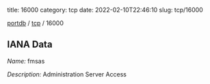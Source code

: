 title: 16000
category: tcp
date: 2022-02-10T22:46:10
slug: tcp/16000

[portdb](/) / [tcp](/category/tcp.html) / 16000


## IANA Data

_Name:_ fmsas

_Description:_ Administration Server Access

